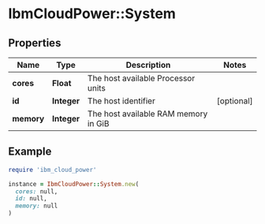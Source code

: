 # IbmCloudPower::System

## Properties

| Name | Type | Description | Notes |
| ---- | ---- | ----------- | ----- |
| **cores** | **Float** | The host available Processor units |  |
| **id** | **Integer** | The host identifier | [optional] |
| **memory** | **Integer** | The host available RAM memory in GiB |  |

## Example

```ruby
require 'ibm_cloud_power'

instance = IbmCloudPower::System.new(
  cores: null,
  id: null,
  memory: null
)
```

